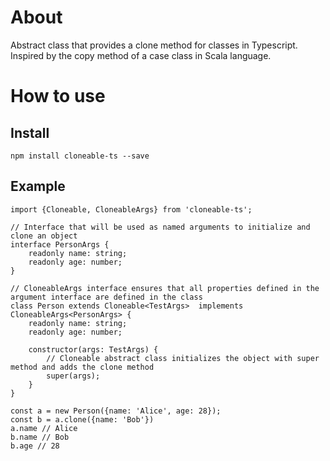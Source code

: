 # About
Abstract class that provides a clone method for classes in Typescript. Inspired by the copy method of a case class in Scala language. 

# How to use

## Install

    npm install cloneable-ts --save
    
## Example

    import {Cloneable, CloneableArgs} from 'cloneable-ts';
    
    // Interface that will be used as named arguments to initialize and clone an object
    interface PersonArgs {
        readonly name: string;
        readonly age: number;
    }
    
    // CloneableArgs interface ensures that all properties defined in the argument interface are defined in the class
    class Person extends Cloneable<TestArgs>  implements CloneableArgs<PersonArgs> {
        readonly name: string;
        readonly age: number;
        
        constructor(args: TestArgs) {
            // Cloneable abstract class initializes the object with super method and adds the clone method
            super(args);
        }
    }
    
    const a = new Person({name: 'Alice', age: 28});
    const b = a.clone({name: 'Bob'})
    a.name // Alice
    b.name // Bob
    b.age // 28
    
